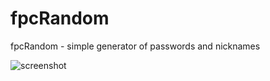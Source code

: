 # fpcRandom
fpcRandom - simple generator of passwords and nicknames

![screenshot](https://user-images.githubusercontent.com/4740535/111702782-da399c00-884d-11eb-9372-8224b068ddff.png)
